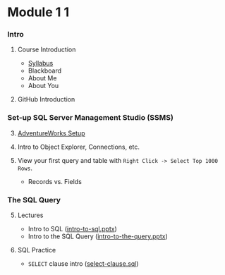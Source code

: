 # Module 1 1

### Intro

1. Course Introduction

    + [Syllabus](https://mrrisley.github.io/sql-uc-fall2020/docs/IS6030_003_Risley_Syllabus_20FS.pdf)
    + Blackboard
    + About Me
    + About You

2. GitHub Introduction

### Set-up SQL Server Management Studio (SSMS)

3. [AdventureWorks Setup](https://mrrisley.github.io/sql-uc-fall2020/step-1-aw/)
4. Intro to Object Explorer, Connections, etc.
5. View your first query and table with `Right Click -> Select Top 1000 Rows`.

    + Records vs. Fields

### The SQL Query

5. Lectures

    + Intro to SQL ([intro-to-sql.pptx](https://mrrisley.github.io/sql-uc-fall2020/week-1/intro-to-sql.pptx))
    + Intro to the SQL Query ([intro-to-the-query.pptx](https://mrrisley.github.io/sql-uc-fall2020/week-1/intro-to-the-query.pptx))


6. SQL Practice

    + `SELECT` clause intro ([select-clause.sql](https://mrrisley.github.io/sql-uc-fall2020/week-1/select-clause.sql))
    <!-- + `SELECT` & `FROM` ([select-from.sql](https://mrrisley.github.io/sql-uc-fall2020/week-1/select-from.sql)) -->
